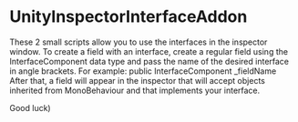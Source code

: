 # UnityInspectorInterfaceAddon
These 2 small scripts allow you to use the interfaces in the inspector window.
To create a field with an interface, create a regular field using the InterfaceComponent data type 
and pass the name of the desired interface in angle brackets. 
For example: public InterfaceComponent<YouInterfaceName> _fieldName 
After that, a field will appear in the inspector that will accept objects 
inherited from MonoBehaviour and that implements your interface.

Good luck)

